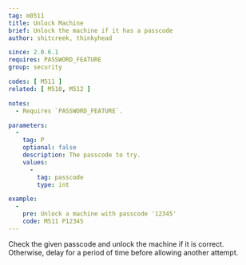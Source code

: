 ```yaml
---
tag: m0511
title: Unlock Machine
brief: Unlock the machine if it has a passcode
author: shitcreek, thinkyhead

since: 2.0.6.1
requires: PASSWORD_FEATURE
group: security

codes: [ M511 ]
related: [ M510, M512 ]

notes:
  - Requires `PASSWORD_FEATURE`.

parameters:
  -
    tag: P
    optional: false
    description: The passcode to try.
    values:
      -
        tag: passcode
        type: int

example:
  -
    pre: Unlock a machine with passcode '12345'
    code: M511 P12345
---
```

Check the given passcode and unlock the machine if it is correct. Otherwise, delay for a period of time before allowing another attempt.
